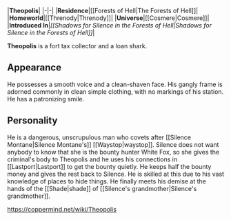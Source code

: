 |**Theopolis**|
|-|-|
|**Residence**|[[Forests of Hell\|The Forests of Hell]]|
|**Homeworld**|[[Threnody\|Threnody]]|
|**Universe**|[[Cosmere\|Cosmere]]|
|**Introduced In**|*[[Shadows for Silence in the Forests of Hell\|Shadows for Silence in the Forests of Hell]]*|

**Theopolis** is a fort tax collector and a loan shark.

## Appearance
He possesses a smooth voice and a clean-shaven face. His gangly frame is adorned commonly in clean simple clothing, with no markings of his station. He has a patronizing smile.

## Personality
He is a dangerous, unscrupulous man who covets after [[Silence Montane\|Silence Montane's]] [[Waystop\|waystop]]. Silence does not want anybody to know that she is the bounty hunter White Fox, so she gives the criminal's body to Theopolis and he uses his connections in [[Lastport\|Lastport]] to get the bounty quietly. He keeps half the bounty money and gives the rest back to Silence. He is skilled at this due to his vast knowledge of places to hide things. He finally meets his demise at the hands of the [[Shade\|shade]] of [[Silence's grandmother\|Silence's grandmother]].



https://coppermind.net/wiki/Theopolis